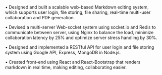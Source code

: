 • Designed and built a scalable web-based Markdown editing system, which supports user login, file storing, file sharing, real-time multi-user collaboration and PDF generation.

• Devised a multi-server Web-socket system using socket.io and Redis to communicate between server, using Nginx to balance the load, minimize collaboration latency by 25% and optimize server stress handling by 30%.

• Designed and implemented a RESTful API for user login and file storing system using Google API, Express, MongoDB in Node.js.

• Created front-end using React and React-Bootstrap that renders markdown in real time, making editing, collaborating easier.